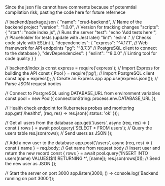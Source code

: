 Since the json file cannot have comments because of potenmtial compilation risk, pasting the code here 
for future refernece


// backend/package.json
{
  "name": "crud-backend", // Name of the backend project
  "version": "1.0.0", // Version for tracking changes
  "scripts": {
    "start": "node index.js", // Runs the server
    "test": "echo 'Add tests here'", // Placeholder for tests (update with Jest later)
    "lint": "eslint ." // Checks code style with ESLint
  },
  "dependencies": {
    "express": "^4.17.1", // Web framework for API endpoints
    "pg": "^8.7.3" // PostgreSQL client to connect to the database
  },
  "devDependencies": {
    "eslint": "^8.0.0" // Linting tool for code quality
  }
}


// backend/index.js
const express = require('express'); // Import Express for building the API
const { Pool } = require('pg'); // Import PostgreSQL client
const app = express(); // Create an Express app
app.use(express.json()); // Parse JSON request bodies

// Connect to PostgreSQL using DATABASE_URL from environment variables
const pool = new Pool({ connectionString: process.env.DATABASE_URL });

// Health check endpoint for Kubernetes probes and monitoring
app.get('/healthz', (req, res) => res.json({ status: 'ok' }));

// Get all users from the database
app.get('/users', async (req, res) => {
  const { rows } = await pool.query('SELECT * FROM users'); // Query the users table
  res.json(rows); // Send users as JSON
});

// Add a new user to the database
app.post('/users', async (req, res) => {
  const { name } = req.body; // Get name from request body
  // Insert user and return the new record
  const { rows } = await pool.query('INSERT INTO users(name) VALUES($1) RETURNING *', [name]);
  res.json(rows[0]); // Send the new user as JSON
});

// Start the server on port 3000
app.listen(3000, () => console.log('Backend running on port 3000'));